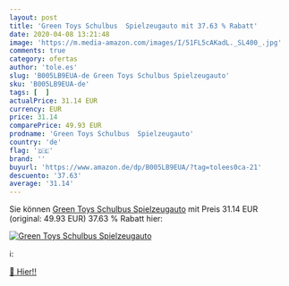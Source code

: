 ```yaml
---
layout: post
title: 'Green Toys Schulbus  Spielzeugauto mit 37.63 % Rabatt'
date: 2020-04-08 13:21:48
image: 'https://m.media-amazon.com/images/I/51FL5cAKadL._SL400_.jpg'
comments: true
category: ofertas
author: 'tole.es'
slug: 'B005LB9EUA-de Green Toys Schulbus Spielzeugauto'
sku: 'B005LB9EUA-de'
tags: [  ]
actualPrice: 31.14 EUR
currency: EUR
price: 31.14
comparePrice: 49.93 EUR
prodname: 'Green Toys Schulbus  Spielzeugauto'
country: 'de'
flag: '🇩🇪'
brand: ''
buyurl: 'https://www.amazon.de/dp/B005LB9EUA/?tag=tolees0ca-21'
descuento: '37.63'
average: '31.14'
---
```


Sie können [Green Toys Schulbus  Spielzeugauto](https://www.amazon.de/dp/B005LB9EUA/?tag=tolees0ca-21) mit Preis 31.14 EUR (original: 49.93 EUR) 37.63 % Rabatt hier:

[![Green Toys Schulbus  Spielzeugauto](https://m.media-amazon.com/images/I/51FL5cAKadL._SL400_.jpg)](https://www.amazon.de/dp/B005LB9EUA/?tag=tolees0ca-21)

ℹ️:


[🛒 Hier!!](https://www.amazon.de/dp/B005LB9EUA/?tag=tolees0ca-21)
